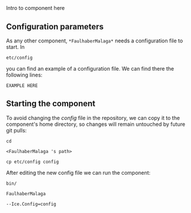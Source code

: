 ```
```
#
``` FaulhaberMalaga
```
Intro to component here


## Configuration parameters
As any other component,
``` *FaulhaberMalaga* ```
needs a configuration file to start. In

    etc/config

you can find an example of a configuration file. We can find there the following lines:

    EXAMPLE HERE

    
## Starting the component
To avoid changing the *config* file in the repository, we can copy it to the component's home directory, so changes will remain untouched by future git pulls:

    cd

``` <FaulhaberMalaga 's path> ```

    cp etc/config config
    
After editing the new config file we can run the component:

    bin/

```FaulhaberMalaga ```

    --Ice.Config=config
